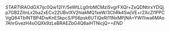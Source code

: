 $START$tRAOdGX7ijc0Qw12IY/5eWtLLg0rbMCMziSvgrFXQr+ZxQDNtirxYDQjp7GB2ZitnLx2ba2xECv22UBvIXV2hiakMQ1xeW/3ChRk4SwjVE+r2XcZl1PPCVgQ84TbINTBP4DwKnESkpcS/P56psk6UTiQeRi11NxMPjNA+YWI1iwa6MAo7AhrGvezH4sOQXk9zLeBRAEZbG4Q6aiHTNicjQ==$END$